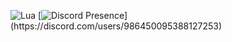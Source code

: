 ![Lua](https://img.shields.io/badge/lua-%232C2D72.svg?style=for-the-badge&logo=lua&logoColor=white)
[![Discord Presence](https://lanyard-profile-readme.vercel.app/api/986450095388127253?theme=dark&bg=809ecf&animated=true&hideDiscrim=true&borderRadius=30px&idleMessage=Coding%20lua%20org%20JSON...)](https://discord.com/users/986450095388127253)
